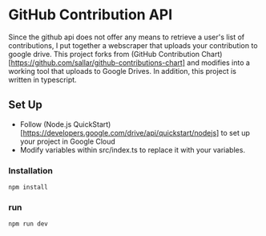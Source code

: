 # GitHub Contribution API

Since the github api does not offer any means to retrieve a user's list of contributions, I put together a webscraper that uploads your contribution to google drive. 
This project forks from (GitHub Contribution Chart)[https://github.com/sallar/github-contributions-chart] and modifies into a working tool that uploads to Google Drives.
In addition, this project is written in typescript. 

## Set Up
- Follow (Node.js QuickStart)[https://developers.google.com/drive/api/quickstart/nodejs] to set up your project in Google Cloud
- Modify variables within src/index.ts to replace it with your variables.

### Installation
```
npm install
```

### run
```
npm run dev
```

